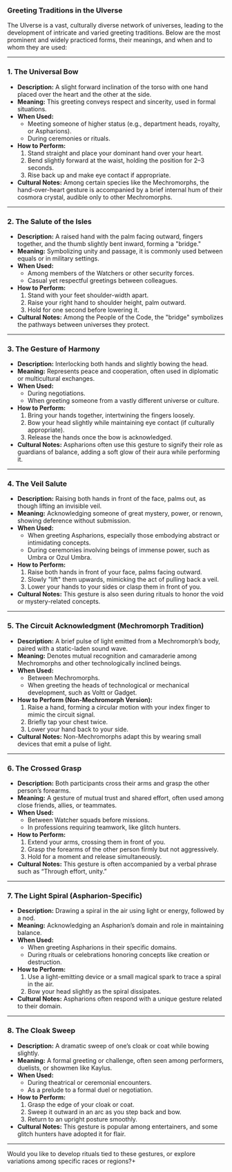 ### **Greeting Traditions in the Ulverse**

The Ulverse is a vast, culturally diverse network of universes, leading to the development of intricate and varied greeting traditions. Below are the most prominent and widely practiced forms, their meanings, and when and to whom they are used:

---

### **1. The Universal Bow**

- **Description:** A slight forward inclination of the torso with one hand placed over the heart and the other at the side.
- **Meaning:** This greeting conveys respect and sincerity, used in formal situations.
- **When Used:**
  - Meeting someone of higher status (e.g., department heads, royalty, or Aspharions).
  - During ceremonies or rituals.
- **How to Perform:**
  1. Stand straight and place your dominant hand over your heart.
  2. Bend slightly forward at the waist, holding the position for 2–3 seconds.
  3. Rise back up and make eye contact if appropriate.
- **Cultural Notes:** Among certain species like the Mechromorphs, the hand-over-heart gesture is accompanied by a brief internal hum of their cosmora crystal, audible only to other Mechromorphs.

---

### **2. The Salute of the Isles**

- **Description:** A raised hand with the palm facing outward, fingers together, and the thumb slightly bent inward, forming a "bridge."
- **Meaning:** Symbolizing unity and passage, it is commonly used between equals or in military settings.
- **When Used:**
  - Among members of the Watchers or other security forces.
  - Casual yet respectful greetings between colleagues.
- **How to Perform:**
  1. Stand with your feet shoulder-width apart.
  2. Raise your right hand to shoulder height, palm outward.
  3. Hold for one second before lowering it.
- **Cultural Notes:** Among the People of the Code, the "bridge" symbolizes the pathways between universes they protect.

---

### **3. The Gesture of Harmony**

- **Description:** Interlocking both hands and slightly bowing the head.
- **Meaning:** Represents peace and cooperation, often used in diplomatic or multicultural exchanges.
- **When Used:**
  - During negotiations.
  - When greeting someone from a vastly different universe or culture.
- **How to Perform:**
  1. Bring your hands together, intertwining the fingers loosely.
  2. Bow your head slightly while maintaining eye contact (if culturally appropriate).
  3. Release the hands once the bow is acknowledged.
- **Cultural Notes:** Aspharions often use this gesture to signify their role as guardians of balance, adding a soft glow of their aura while performing it.

---

### **4. The Veil Salute**

- **Description:** Raising both hands in front of the face, palms out, as though lifting an invisible veil.
- **Meaning:** Acknowledging someone of great mystery, power, or renown, showing deference without submission.
- **When Used:**
  - When greeting Aspharions, especially those embodying abstract or intimidating concepts.
  - During ceremonies involving beings of immense power, such as Umbra or Ozul Umbra.
- **How to Perform:**
  1. Raise both hands in front of your face, palms facing outward.
  2. Slowly "lift" them upwards, mimicking the act of pulling back a veil.
  3. Lower your hands to your sides or clasp them in front of you.
- **Cultural Notes:** This gesture is also seen during rituals to honor the void or mystery-related concepts.

---

### **5. The Circuit Acknowledgment (Mechromorph Tradition)**

- **Description:** A brief pulse of light emitted from a Mechromorph’s body, paired with a static-laden sound wave.
- **Meaning:** Denotes mutual recognition and camaraderie among Mechromorphs and other technologically inclined beings.
- **When Used:**
  - Between Mechromorphs.
  - When greeting the heads of technological or mechanical development, such as Voltt or Gadget.
- **How to Perform (Non-Mechromorph Version):**
  1. Raise a hand, forming a circular motion with your index finger to mimic the circuit signal.
  2. Briefly tap your chest twice.
  3. Lower your hand back to your side.
- **Cultural Notes:** Non-Mechromorphs adapt this by wearing small devices that emit a pulse of light.

---

### **6. The Crossed Grasp**

- **Description:** Both participants cross their arms and grasp the other person’s forearms.
- **Meaning:** A gesture of mutual trust and shared effort, often used among close friends, allies, or teammates.
- **When Used:**
  - Between Watcher squads before missions.
  - In professions requiring teamwork, like glitch hunters.
- **How to Perform:**
  1. Extend your arms, crossing them in front of you.
  2. Grasp the forearms of the other person firmly but not aggressively.
  3. Hold for a moment and release simultaneously.
- **Cultural Notes:** This gesture is often accompanied by a verbal phrase such as “Through effort, unity.”

---

### **7. The Light Spiral (Aspharion-Specific)**

- **Description:** Drawing a spiral in the air using light or energy, followed by a nod.
- **Meaning:** Acknowledging an Aspharion’s domain and role in maintaining balance.
- **When Used:**
  - When greeting Aspharions in their specific domains.
  - During rituals or celebrations honoring concepts like creation or destruction.
- **How to Perform:**
  1. Use a light-emitting device or a small magical spark to trace a spiral in the air.
  2. Bow your head slightly as the spiral dissipates.
- **Cultural Notes:** Aspharions often respond with a unique gesture related to their domain.

---

### **8. The Cloak Sweep**

- **Description:** A dramatic sweep of one’s cloak or coat while bowing slightly.
- **Meaning:** A formal greeting or challenge, often seen among performers, duelists, or showmen like Kaylus.
- **When Used:**
  - During theatrical or ceremonial encounters.
  - As a prelude to a formal duel or negotiation.
- **How to Perform:**
  1. Grasp the edge of your cloak or coat.
  2. Sweep it outward in an arc as you step back and bow.
  3. Return to an upright posture smoothly.
- **Cultural Notes:** This gesture is popular among entertainers, and some glitch hunters have adopted it for flair.

---

Would you like to develop rituals tied to these gestures, or explore variations among specific races or regions?+
